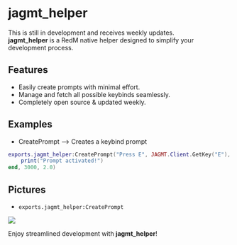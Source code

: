 # jagmt_helper
This is still in development and receives weekly updates.
<br>
**jagmt_helper** is a RedM native helper designed to simplify your development process. 

## Features
- Easily create prompts with minimal effort.
- Manage and fetch all possible keybinds seamlessly.
- Completely open source & updated weekly.

## Examples
- CreatePrompt --> Creates a keybind prompt
```lua
exports.jagmt_helper:CreatePrompt("Press E", JAGMT.Client.GetKey("E"), vector3(0, 0, 0), function()
    print("Prompt activated!")
end, 3000, 2.0)
```

## Pictures
- `exports.jagmt_helper:CreatePrompt`
<img src="https://kappa.lol/9bJfYK">

Enjoy streamlined development with **jagmt_helper**!

